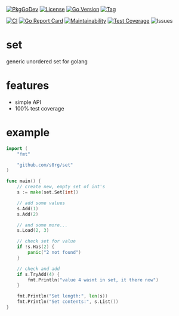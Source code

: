 [![PkgGoDev](https://pkg.go.dev/badge/github.com/s0rg/set)](https://pkg.go.dev/github.com/s0rg/set)
[![License](https://img.shields.io/github/license/s0rg/set)](https://github.com/s0rg/set/blob/master/LICENSE)
[![Go Version](https://img.shields.io/github/go-mod/go-version/s0rg/set)](go.mod)
[![Tag](https://img.shields.io/github/v/tag/s0rg/set?sort=semver)](https://github.com/s0rg/set/tags)

[![CI](https://github.com/s0rg/set/workflows/ci/badge.svg)](https://github.com/s0rg/set/actions?query=workflow%3Aci)
[![Go Report Card](https://goreportcard.com/badge/github.com/s0rg/set)](https://goreportcard.com/report/github.com/s0rg/set)
[![Maintainability](https://api.codeclimate.com/v1/badges/aadc34c86aed23a42013/maintainability)](https://codeclimate.com/github/s0rg/set/maintainability)
[![Test Coverage](https://api.codeclimate.com/v1/badges/aadc34c86aed23a42013/test_coverage)](https://codeclimate.com/github/s0rg/set/test_coverage)
![Issues](https://img.shields.io/github/issues/s0rg/set)


# set

generic unordered set for golang

# features

- simple API
- 100% test coverage

# example

```go
import (
	"fmt"

	"github.com/s0rg/set"
)

func main() {
    // create new, empty set of int's
	s := make(set.Set[int])

    // add some values
	s.Add(1)
	s.Add(2)

    // and some more...
	s.Load(2, 3)

    // check set for value
	if !s.Has(2) {
		panic("2 not found")
	}

    // check and add
	if s.TryAdd(4) {
		fmt.Println("value 4 wasnt in set, it there now")
	}

    fmt.Println("Set length:", len(s))
    fmt.Println("Set contents:", s.List())
}
```
